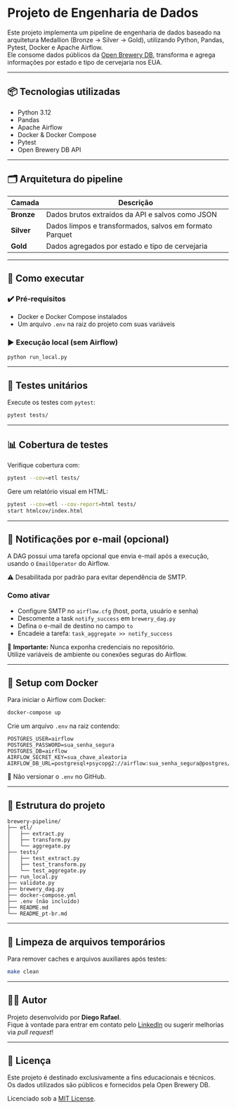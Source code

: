 # Projeto de Engenharia de Dados

Este projeto implementa um pipeline de engenharia de dados baseado na arquitetura Medallion (Bronze → Silver → Gold), utilizando Python, Pandas, Pytest, Docker e Apache Airflow.  
Ele consome dados públicos da [Open Brewery DB](https://www.openbrewerydb.org), transforma e agrega informações por estado e tipo de cervejaria nos EUA.

---

## 📦 Tecnologias utilizadas

- Python 3.12  
- Pandas  
- Apache Airflow  
- Docker & Docker Compose  
- Pytest  
- Open Brewery DB API  

---

## 🗂️ Arquitetura do pipeline

| Camada   | Descrição                                                |
|----------|----------------------------------------------------------|
| **Bronze** | Dados brutos extraídos da API e salvos como JSON         |
| **Silver** | Dados limpos e transformados, salvos em formato Parquet |
| **Gold**   | Dados agregados por estado e tipo de cervejaria         |

---

## 🚀 Como executar

### ✔️ Pré-requisitos

- Docker e Docker Compose instalados  
- Um arquivo `.env` na raiz do projeto com suas variáveis

### ▶️ Execução local (sem Airflow)

```bash
python run_local.py
```

---

## 🧪 Testes unitários

Execute os testes com `pytest`:

```bash
pytest tests/
```

---

## 📊 Cobertura de testes

Verifique cobertura com:

```bash
pytest --cov=etl tests/
```

Gere um relatório visual em HTML:

```bash
pytest --cov=etl --cov-report=html tests/
start htmlcov/index.html
```

---

## 📧 Notificações por e-mail (opcional)

A DAG possui uma tarefa opcional que envia e-mail após a execução, usando o `EmailOperator` do Airflow.

⚠️ Desabilitada por padrão para evitar dependência de SMTP.

### Como ativar

- Configure SMTP no `airflow.cfg` (host, porta, usuário e senha)  
- Descomente a task `notify_success` em `brewery_dag.py`  
- Defina o e-mail de destino no campo `to`  
- Encadeie a tarefa: `task_aggregate >> notify_success`

🔐 **Importante:** Nunca exponha credenciais no repositório.  
Utilize variáveis de ambiente ou conexões seguras do Airflow.

---

## 🐳 Setup com Docker

Para iniciar o Airflow com Docker:

```bash
docker-compose up
```

Crie um arquivo `.env` na raiz contendo:

```dotenv
POSTGRES_USER=airflow
POSTGRES_PASSWORD=sua_senha_segura
POSTGRES_DB=airflow
AIRFLOW_SECRET_KEY=sua_chave_aleatoria
AIRFLOW_DB_URL=postgresql+psycopg2://airflow:sua_senha_segura@postgres/airflow
```

📌 Não versionar o `.env` no GitHub.

---

## 📁 Estrutura do projeto

```
brewery-pipeline/
├── etl/
│   ├── extract.py
│   ├── transform.py
│   └── aggregate.py
├── tests/
│   ├── test_extract.py
│   ├── test_transform.py
│   └── test_aggregate.py
├── run_local.py
├── validate.py
├── brewery_dag.py
├── docker-compose.yml
├── .env (não incluído)
├── README.md
└── README_pt-br.md
```

---

## 🧹 Limpeza de arquivos temporários

Para remover caches e arquivos auxiliares após testes:

```bash
make clean
```

---

## 👨‍💻 Autor

Projeto desenvolvido por **Diego Rafael**.  
Fique à vontade para entrar em contato pelo [LinkedIn](https://www.linkedin.com/in/diego-rafael-1057221a0/) ou sugerir melhorias via *pull request*!

---

## 🍻 Licença

Este projeto é destinado exclusivamente a fins educacionais e técnicos.  
Os dados utilizados são públicos e fornecidos pela Open Brewery DB.

Licenciado sob a [MIT License](LICENSE).